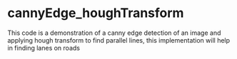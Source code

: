 # cannyEdge_houghTransform
This code is a demonstration of a canny edge detection of an image and applying hough transform to find parallel lines, this implementation will help in finding lanes on roads
